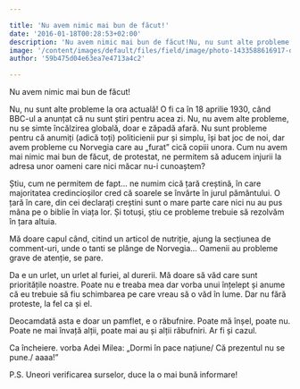 ```yaml
---

title: 'Nu avem nimic mai bun de făcut!'
date: '2016-01-18T00:28:53+02:00'
description: 'Nu avem nimic mai bun de făcut!Nu, nu sunt alte probleme la ora actuală! O fi ca în 18 aprilie 1930, cândBBC-ul a anunțat că nu sunt știri pentru acea zi. Nu, nu avem alte probleme, nuse simte încălzi'
image: '/content/images/default/files/field/image/photo-1433588616917-dcbcc63429f4_0.jpg'
author: '59b475d04e63ea7e4713a4c2'

---
```

<div class="kg-card-markdown"><p>Nu avem nimic mai bun de făcut!</p>
<p>Nu, nu sunt alte probleme la ora actuală! O fi ca în 18 aprilie 1930, când BBC-ul a anunțat că nu sunt știri pentru acea zi. Nu, nu avem alte probleme, nu se simte încălzirea globală, doar e zăpadă afară. Nu sunt probleme pentru că anumiți (adică toți) politicienii pur și simplu, își bat joc de noi, dar avem probleme cu Norvegia care au „furat” cică copiii unora. Cum nu avem mai nimic mai bun de făcut, de protestat, ne permitem să aducem injurii la adresa unor oameni care nici măcar nu-i cunoaștem?</p>
<p>Știu, cum ne permitem de fapt... ne numim cică țară creștină, în care majoritatea credincioșilor cred că soarele se învârte în jurul pământului. O țară în care, din cei declarați creștini sunt o mare parte care nici nu au pus mâna pe o biblie în viața lor. Și totuși, știu ce probleme trebuie să rezolvăm în țara altuia.</p>
<p>Mă doare capul când, citind un articol de nutriție, ajung la secțiunea de comment-uri, unde o tanti se plânge de Norvegia… Oamenii au probleme grave de atenție, se pare.</p>
<p>Da e un urlet, un urlet al furiei, al durerii. Mă doare să văd care sunt prioritățile noastre. Poate nu e treaba mea dar vorba unui înțelept și anume că eu trebuie să fiu schimbarea pe care vreau să o văd în lume. Dar nu fără proteste, la fel ca și el.</p>
<p>Deocamdată asta e doar un pamflet, e o răbufnire. Poate mă înșel, poate nu. Poate ne mai învață alții, poate mai au și alții răbufniri. Ar fi și cazul.</p>
<p>Ca încheiere. vorba Adei Milea: „Dormi în pace națiune/ Că prezentul nu se pune./ aaaa!”</p>
<p>P.S. Uneori verificarea surselor, duce la o mai bună informare!</p>
<div> </div>
</div>
